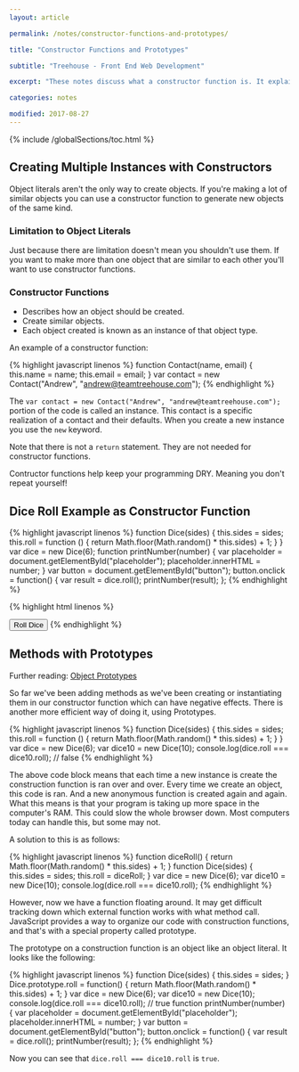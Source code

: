 ```yaml
---
layout: article

permalink: /notes/constructor-functions-and-prototypes/

title: "Constructor Functions and Prototypes"

subtitle: "Treehouse - Front End Web Development"

excerpt: "These notes discuss what a constructor function is. It explains that object literals aren't the only way to create objects. If you're making a lot of similar objects you can use a constructor function to generate new objects of the same kind. A constructor functions describes how an object should be created, create similar objects, and each object created is known as an instance of that object type."

categories: notes

modified: 2017-08-27
---
```


{% include /globalSections/toc.html %}

## Creating Multiple Instances with Constructors

Object literals aren't the only way to create objects. If you're making a lot of similar objects you can use a constructor function to generate new objects of the same kind.

### Limitation to Object Literals

Just because there are limitation doesn't mean you shouldn't use them. If you want to make more than one object that are similar to each other you'll want to use constructor functions.

### Constructor Functions
<ul>
  <li>Describes how an object should be created.</li>
  <li>Create similar objects.</li>
  <li>Each object created is known as an instance of that object type.</li>
</ul>

An example of a constructor function:

{% highlight javascript linenos %}
function Contact(name, email) {
  this.name = name;
  this.email = email;
}
var contact = new Contact("Andrew", "andrew@teamtreehouse.com");
{% endhighlight %}

The `var contact = new Contact("Andrew", "andrew@teamtreehouse.com");` portion of the code is called an instance. This contact is a specific realization of a contact and their defaults. When you create a new instance you use the `new` keyword. 

Note that there is not a `return` statement. They are not needed for constructor functions.

Contructor functions help keep your programming DRY. Meaning you don't repeat yourself!

## Dice Roll Example as Constructor Function

{% highlight javascript linenos %}
function Dice(sides) {
  this.sides = sides;
  this.roll = function () {
    return Math.floor(Math.random() * this.sides) + 1;
  }
}
var dice = new Dice(6);
function printNumber(number) {
  var placeholder = document.getElementById("placeholder");
  placeholder.innerHTML = number;
}
var button = document.getElementById("button");
button.onclick = function() {
  var result = dice.roll();
  printNumber(result);
};
{% endhighlight %}

{% highlight html linenos %}
<html>
<head>
    <title>Dice Simulator 2015</title>
    <link rel="stylesheet" href="style.css">
</head>  
<body>
  <p id="placeholder"></p>
  <button id="button">Roll Dice</button>
  <script src="dice.js"></script>
  <script src="ui.js"></script>
</body>
</html>
{% endhighlight %}

## Methods with Prototypes

Further reading: <a class="fancyLink" href="https://developer.mozilla.org/en-US/docs/Web/JavaScript/Reference/Global_Objects/Object/prototype">Object Prototypes</a>

So far we've been adding methods as we've been creating or instantiating them in our constructor function which can have negative effects. There is another more efficient way of doing it, using Prototypes.

{% highlight javascript linenos %}
function Dice(sides) {
  this.sides = sides;
  this.roll = function () {
    return Math.floor(Math.random() * this.sides) + 1;
  }
}
var dice = new Dice(6);
var dice10 = new Dice(10);
console.log(dice.roll === dice10.roll);
// false
{% endhighlight %}

The above code block means that each time a new instance is create the construction function is ran over and over. Every time we create an object, this code is ran. And a new anonymous function is created again and again. What this means is that your program is taking up more space in the computer's RAM. This could slow the whole browser down. Most computers today can handle this, but some may not.

A solution to this is as follows:

{% highlight javascript linenos %}
function diceRoll() {
  return Math.floor(Math.random() * this.sides) + 1;
}
function Dice(sides) {
  this.sides = sides;
  this.roll = diceRoll;
}
var dice = new Dice(6);
var dice10 = new Dice(10);
console.log(dice.roll === dice10.roll);
{% endhighlight %}

However, now we have a function floating around. It may get difficult tracking down which external function works with what method call. JavaScript provides a way to organize our code with construction functions, and that's with a special property called prototype.

The prototype on a construction function is an object like an object literal. It looks like the following:

{% highlight javascript linenos %}
function Dice(sides) {
  this.sides = sides;
}
Dice.prototype.roll = function() {
  return Math.floor(Math.random() * this.sides) + 1;
}
var dice = new Dice(6);
var dice10 = new Dice(10);
console.log(dice.roll === dice10.roll);
// true
function printNumber(number) {
  var placeholder = document.getElementById("placeholder");
  placeholder.innerHTML = number;
}
var button = document.getElementById("button");
button.onclick = function() {
  var result = dice.roll();
  printNumber(result);
};
{% endhighlight %}

Now you can see that `dice.roll === dice10.roll` is `true`.
